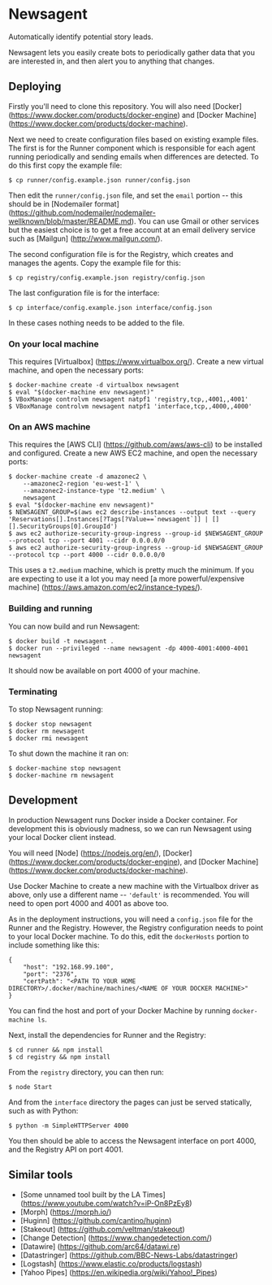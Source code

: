 Newsagent
=========

Automatically identify potential story leads.

Newsagent lets you easily create bots to periodically gather data that you are interested in, and then alert you to anything that changes.


Deploying
---------

Firstly you'll need to clone this repository. You will also need [Docker] (https://www.docker.com/products/docker-engine) and [Docker Machine] (https://www.docker.com/products/docker-machine).

Next we need to create configuration files based on existing example files. The first is for the Runner component which is responsible for each agent running periodically and sending emails when differences are detected. To do this first copy the example file:

    $ cp runner/config.example.json runner/config.json

Then edit the `runner/config.json` file, and set the `email` portion -- this should be in [Nodemailer format] (https://github.com/nodemailer/nodemailer-wellknown/blob/master/README.md). You can use Gmail or other services but the easiest choice is to get a free account at an email delivery service such as [Mailgun] (http://www.mailgun.com/).

The second configuration file is for the Registry, which creates and manages the agents. Copy the example file for this:

    $ cp registry/config.example.json registry/config.json

The last configuration file is for the interface:

    $ cp interface/config.example.json interface/config.json

In these cases nothing needs to be added to the file.

### On your local machine

This requires [Virtualbox] (https://www.virtualbox.org/). Create a new virtual machine, and open the necessary ports:

    $ docker-machine create -d virtualbox newsagent
    $ eval "$(docker-machine env newsagent)"
    $ VBoxManage controlvm newsagent natpf1 'registry,tcp,,4001,,4001'
    $ VBoxManage controlvm newsagent natpf1 'interface,tcp,,4000,,4000'

### On an AWS machine

This requires the [AWS CLI] (https://github.com/aws/aws-cli) to be installed and configured. Create a new AWS EC2 machine, and open the necessary ports:

    $ docker-machine create -d amazonec2 \
        --amazonec2-region 'eu-west-1' \
        --amazonec2-instance-type 't2.medium' \
        newsagent
    $ eval "$(docker-machine env newsagent)"
    $ NEWSAGENT_GROUP=$(aws ec2 describe-instances --output text --query 'Reservations[].Instances[?Tags[?Value==`newsagent`]] | [][].SecurityGroups[0].GroupId')
    $ aws ec2 authorize-security-group-ingress --group-id $NEWSAGENT_GROUP --protocol tcp --port 4001 --cidr 0.0.0.0/0
    $ aws ec2 authorize-security-group-ingress --group-id $NEWSAGENT_GROUP --protocol tcp --port 4000 --cidr 0.0.0.0/0

This uses a `t2.medium` machine, which is pretty much the minimum. If you are expecting to use it a lot you may need [a more powerful/expensive machine] (https://aws.amazon.com/ec2/instance-types/).

### Building and running

You can now build and run Newsagent:

    $ docker build -t newsagent .
    $ docker run --privileged --name newsagent -dp 4000-4001:4000-4001 newsagent

It should now be available on port 4000 of your machine.

### Terminating

To stop Newsagent running:

    $ docker stop newsagent
    $ docker rm newsagent
    $ docker rmi newsagent

To shut down the machine it ran on:

    $ docker-machine stop newsagent
    $ docker-machine rm newsagent


Development
-----------

In production Newsagent runs Docker inside a Docker container. For development this is obviously madness, so we can run Newsagent using your local Docker client instead.

You will need [Node] (https://nodejs.org/en/), [Docker] (https://www.docker.com/products/docker-engine), and [Docker Machine] (https://www.docker.com/products/docker-machine).

Use Docker Machine to create a new machine with the Virtualbox driver as above, only use a different name -- `'default'` is recommended. You will need to open port 4000 and 4001 as above too.

As in the deployment instructions, you will need a `config.json` file for the Runner and the Registry. However, the Registry configuration needs to point to your local Docker machine. To do this, edit the `dockerHosts` portion to include something like this:

    {
        "host": "192.168.99.100",
        "port": "2376",
        "certPath": "<PATH TO YOUR HOME DIRECTORY>/.docker/machine/machines/<NAME OF YOUR DOCKER MACHINE>"
    }

You can find the host and port of your Docker Machine by running `docker-machine ls`.

Next, install the dependencies for Runner and the Registry:

    $ cd runner && npm install
    $ cd registry && npm install

From the `registry` directory, you can then run:

    $ node Start

And from the `interface` directory the pages can just be served statically, such as with Python:

    $ python -m SimpleHTTPServer 4000

You then should be able to access the Newsagent interface on port 4000, and the Registry API on port 4001.


Similar tools
-------------

* [Some unnamed tool built by the LA Times] (https://www.youtube.com/watch?v=iP-On8PzEy8)
* [Morph] (https://morph.io/)
* [Huginn] (https://github.com/cantino/huginn)
* [Stakeout] (https://github.com/veltman/stakeout)
* [Change Detection] (https://www.changedetection.com/)
* [Datawire] (https://github.com/arc64/datawi.re)
* [Datastringer] (https://github.com/BBC-News-Labs/datastringer)
* [Logstash] (https://www.elastic.co/products/logstash)
* [Yahoo Pipes] (https://en.wikipedia.org/wiki/Yahoo!_Pipes)
